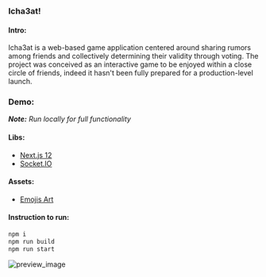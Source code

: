 ### Icha3at!

#### Intro:

Icha3at is a web-based game application centered around sharing rumors among friends and collectively determining their validity through voting. The project was conceived as an interactive game to be enjoyed within a close circle of friends, indeed it hasn't been fully prepared for a production-level launch.

### Demo:
***Note:** Run locally for full functionality*

#### Libs:

* [Next.js 12](https://nextjs.org/)
* [Socket.IO](https://socket.io/)

#### Assets: 

* [Emojis Art](https://www.flaticon.com/fr/packs/emoji-6)

#### Instruction to run: 

```bash
npm i
npm run build 
npm run start
```

![preview_image](https://i.imgur.com/DnsI2Ht.png)